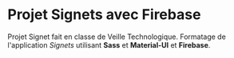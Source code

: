 # Projet Signets avec Firebase

Projet Signet fait en classe de Veille Technologique.
Formatage de l'application *Signets* utilisant **Sass** et **Material-UI** et **Firebase**.